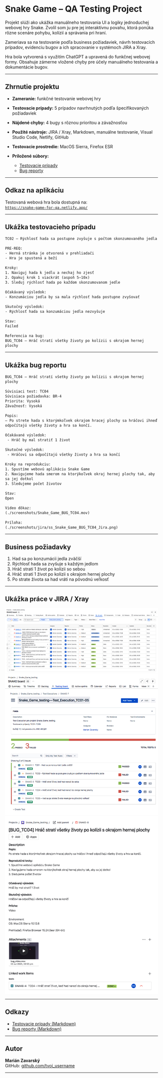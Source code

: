 # Snake Game – QA Testing Project

Projekt slúži ako ukážka manuálneho testovania UI a logiky jednoduchej webovej hry Snake. Zvolil som ju pre jej interaktívnu povahu, ktorá ponúka rôzne scenáre pohybu, kolízií a správania pri hraní.

Zameriava sa na testovanie podľa business požiadaviek, návrh testovacích prípadov, evidenciu bugov a ich spracovanie v systémoch JIRA a Xray.

Hra bola vytvorená s využitím ChatGPT a upravená do funkčnej webovej formy. Obsahuje zámerne vložené chyby pre účely manuálneho testovania a dokumentácie bugov.


---

## Zhrnutie projektu

- **Zameranie:** funkčné testovanie webovej hry
- **Testovacie prípady:** 5 prípadov navrhnutých podľa špecifikovaných požiadaviek
- **Nájdené chyby:** 4 bugy s rôznou prioritou a závažnosťou
- **Použité nástroje:** JIRA / Xray, Markdown, manuálne testovanie, Visual Studio Code, Netlify, GitHub
- **Testovacie prostredie:** MacOS Sierra, Firefox ESR
- **Priložené súbory:**

  - [Testovacie prípady](./Snake_Game_Testovacie_Pripady.md)
  - [Bug reporty](./Snake_Game_Bug_Report.md)

---

## Odkaz na aplikáciu

Testovaná webová hra bola dostupná na:  
[`https://snake-game-for-qa.netlify.app/`](https://snake-game-qa.netlify.app/)

---
## Ukážka testovacieho prípadu

```plaintext
TC02 – Rýchlosť hada sa postupne zvyšuje s počtom skonzumovaného jedla

PRE-REQ:
- Herná stránka je otvorená v prehliadači  
- Hra je spustená a beží  

Kroky:
1. Naviguj hada k jedlu a nechaj ho zjesť
2. Opakuj krok 1 viackrát (aspoň 5–10x)
3. Sleduj rýchlosť hada po každom skonzumovanom jedle

Očakávaný výsledok:
- Konzumáciou jedla by sa mala rýchlosť hada postupne zvyšovať

Skutočný výsledok:
- Rýchlosť hada sa konzumáciou jedla nezvyšuje

Stav:
Failed

Referencia na bug: 
BUG_TC04 – Hráč stratí všetky životy po kolízii s okrajom hernej plochy

```

---

## Ukážka bug reportu

```plaintext
BUG_TC04 – Hráč stratí všetky životy po kolízii s okrajom hernej plochy

Súvisiaci test: TC04  
Súvisiaca požiadavka: BR-4  
Priorita: Vysoká  
Závažnosť: Vysoká

Popis:
– Po strete hada s ktorýmkoľvek okrajom hracej plochy sa hráčovi ihneď odpočítajú všetky životy a hra sa končí.

Očakávané výsledok:
 - Hráč by mal stratiť 1 život

Skutočné výsledok:
 - Hráčovi sa odpočítajú všetky životy a hra sa končí

Kroky na reprodukciu:
1. Spustíme webovú aplikáciu Snake Game
2. Navigujeme hada smerom na ktorýkoľvek okraj hernej plochy tak, aby sa jej dotkol
3. Sledujeme počet životov 

Stav:  
Open

Video dôkaz:
(./screenshots/Snake_Game_BUG_TC04.mov)

Príloha:
(./screenshots/jira/ss_Snake_Game_BUG_TC04_Jira.png)
```

---

## Business požiadavky

1. Had sa po konzumácii jedla zväčší  
2. Rýchlosť hada sa zvyšuje s každým jedlom  
3. Hráč stratí 1 život po kolízii so sebou  
4. Hráč stratí 1 život po kolízii s okrajom hernej plochy 
5. Po strate života sa had vráti na pôvodnú veľkosť  

---

## Ukážka práce v JIRA / Xray


![All work](./screenshots/jira/ss_Snake_Game_All_work_Jira.png)
![Test Execution](./screenshots/jira/ss_Snake_Game_board_TExe_Jira.png)
![Bug report](./screenshots/jira/ss_Snake_Game_BUG_TC04_Jira.png)


---

## Odkazy

- [Testovacie prípady (Markdown)](./Snake_Game_Testovacie_Pripady.md)  
- [Bug reporty (Markdown)](./Snake_Game_Bug_Report.md)

---

## Autor

**Marián Zavarský**   
GitHub: [github.com/tvoj_username](https://github.com/MarZav-5)  


---
